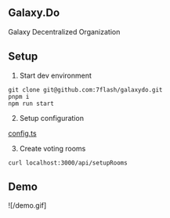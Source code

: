 ## Galaxy.Do

Galaxy Decentralized Organization

## Setup

1) Start dev environment

```
git clone git@github.com:7flash/galaxydo.git
pnpm i
npm run start
```

2) Setup configuration

[config.ts](/convex/config.ts)

3) Create voting rooms

```
curl localhost:3000/api/setupRooms
```

## Demo

![/demo.gif]